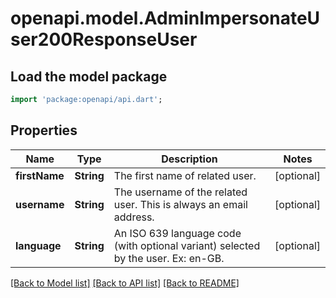 # openapi.model.AdminImpersonateUser200ResponseUser

## Load the model package
```dart
import 'package:openapi/api.dart';
```

## Properties
Name | Type | Description | Notes
------------ | ------------- | ------------- | -------------
**firstName** | **String** | The first name of related user. | [optional] 
**username** | **String** | The username of the related user. This is always an email address. | [optional] 
**language** | **String** | An ISO 639 language code (with optional variant) selected by the user. Ex: en-GB. | [optional] 

[[Back to Model list]](../README.md#documentation-for-models) [[Back to API list]](../README.md#documentation-for-api-endpoints) [[Back to README]](../README.md)


